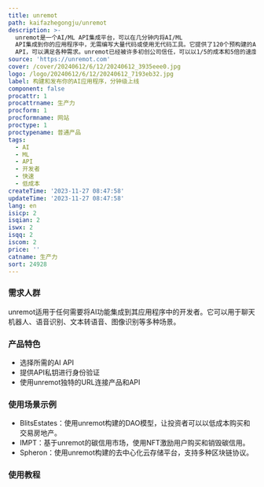 ```yaml
---
title: unremot
path: kaifazhegongju/unremot
description: >-
  unremot是一个AI/ML API集成平台，可以在几分钟内将AI/ML
  API集成到你的应用程序中，无需编写大量代码或使用无代码工具。它提供了120个预构建的AI/ML
  API，可以满足各种需求。unremot已经被许多初创公司信任，可以以1/5的成本和5倍的速度构建和发布AI应用程序。
source: 'https://unremot.com'
cover: /cover/20240612/6/12/20240612_3935eee0.jpg
logo: /logo/20240612/6/12/20240612_7193eb32.jpg
label: 构建和发布你的AI应用程序，分钟级上线
component: false
procattr: 1
procattrname: 生产力
procform: 1
procformname: 网站
proctype: 1
proctypename: 普通产品
tags:
  - AI
  - ML
  - API
  - 开发者
  - 快速
  - 低成本
createTime: '2023-11-27 08:47:58'
updateTime: '2023-11-27 08:47:58'
lang: en
isicp: 2
isqian: 2
iswx: 2
isqq: 2
iscom: 2
price: ''
catname: 生产力
sort: 24928
---
```




### 需求人群
unremot适用于任何需要将AI功能集成到其应用程序中的开发者。它可以用于聊天机器人、语音识别、文本转语音、图像识别等多种场景。

### 产品特色
- 选择所需的AI API
- 提供API私钥进行身份验证
- 使用unremot独特的URL连接产品和API

### 使用场景示例
- BlitsEstates：使用unremot构建的DAO模型，让投资者可以以低成本购买和交易房地产。
- IMPT：基于unremot的碳信用市场，使用NFT激励用户购买和销毁碳信用。
- Spheron：使用unremot构建的去中心化云存储平台，支持多种区块链协议。

### 使用教程


  
